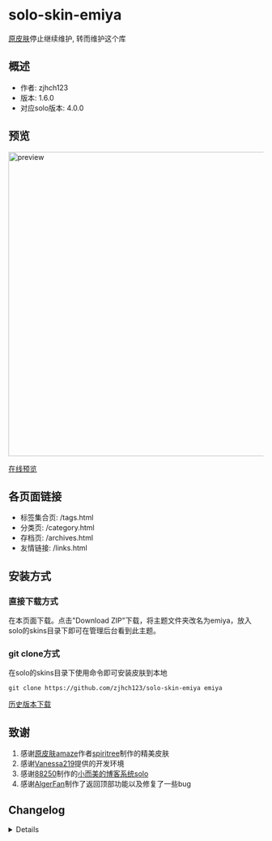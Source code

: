 # solo-skin-emiya

[原皮肤](https://github.com/zjhch123/solo-skin-amaze)停止继续维护, 转而维护这个库

## 概述

- 作者: zjhch123
- 版本: 1.6.0
- 对应solo版本: 4.0.0

## 预览

<img src="https://github.com/zjhch123/solo-skin-emiya/blob/master/preview@2x.png" alt="preview" width="600">

[在线预览](https://blog.hduzplus.xyz?from=github_page)

## 各页面链接

- 标签集合页: /tags.html
- 分类页: /category.html
- 存档页: /archives.html
- 友情链接: /links.html

## 安装方式

### 直接下载方式

在本页面下载。点击"Download ZIP"下载，将主题文件夹改名为emiya，放入solo的skins目录下即可在管理后台看到此主题。

### git clone方式

在solo的skins目录下使用命令即可安装皮肤到本地

```shell
git clone https://github.com/zjhch123/solo-skin-emiya emiya
```

[历史版本下载](https://github.com/zjhch123/solo-skin-emiya/releases)

## 致谢

1. 感谢[原皮肤amaze](https://github.com/spiritree/typecho-theme-amaze)作者[spiritree](https://github.com/spiritree)制作的精美皮肤
2. 感谢[Vanessa219](https://github.com/Vanessa219)提供的开发环境
3. 感谢[88250](https://github.com/88250)制作的[小而美的博客系统solo](https://github.com/b3log/solo)
4. 感谢[AlgerFan](https://github.com/AlgerFan)制作了返回顶部功能以及修复了一些bug

## Changelog

<details>

### 1.0.0

1. 重构css/scss、js，重写部分css样式与js逻辑，删除不必要的js逻辑
2. 重构模板文件，模板更通用化
3. 遵循社区皮肤开发规范

### 1.0.1

1. 增加移动端字体大小与行间距

### 1.1.0

1. 增加文章页面分享功能 - 微博、QQ空间、微信
2. 更换头图为更清晰的图片

### 1.1.1

1. 优化在小屏手机下的样式

### 1.1.2

1. 修复文章标题在小屏手机下不换行的bug
2. 增加打zip包脚本

### 1.1.3

1. 优化在小屏手机下的样式

### 1.1.4

1. 评论模块 - 优化在小屏手机下的样式

### 1.1.5

1. 修复代码块过长导致的溢出问题

### 1.1.6

1. 优化部分样式
2. 评论mouseover事件取消，改为click显示高亮

### 1.2.0

1. 增加返回顶部功能 （感谢[AlgerFan](https://github.com/AlgerFan)
2. 增加分类页面，链接: `/category.html`
3. 增加文章目录
4. 移除默认添加的导航栏
5. 修复部分样式问题

### 1.2.1

1. 修复目录样式问题

### 1.2.2

1. 修复存档页面当某个月份文章数为0时的显示问题

### 1.2.3

1. 适配solo 3.6.7
2. 优化: 分类页面内各个分类链接在当前页面打开

### 1.3.0

1. 适配solo 3.8.0, 使用社区静态分析组件、vcomment组件
2. 优化侧边栏，删除 评论最多/访问最多 文章

### 1.3.1

1. 优化文章目录展示逻辑

### 1.3.2

1. 修复因缺失模板变量导致的问题
2. 隐藏侧栏中count为0的archive
3. 重新压缩js/css

### 1.3.3

1. 修复某些情况下文章目录会消失的问题

### 1.4.0

1. 适配solo 3.9.0
2. 重构js代码，使用ES6方式构建

### 1.5.0

1. 适配pjax, 重构页面布局与样式
2. 实现全站pjax, 头部/内容区左侧会随着页面不同而刷新，侧栏保持固定

### 1.5.1

1. 支持公告栏配置

### 1.6.0

1. 适配solo 4.0.0
2. 尝试修复在lute模式下文章目录不显示的问题

</details>
